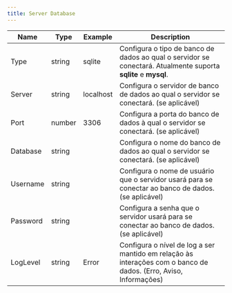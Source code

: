 ```yaml
---
title: Server Database
---
```



| Name     | Type   | Example   | Description                                                                                                      |
| -------- | ------ | --------- | ---------------------------------------------------------------------------------------------------------------- |
| Type     | string | sqlite    | Configura o tipo de banco de dados ao qual o servidor se conectará. Atualmente suporta **sqlite** e **mysql**.   |
| Server   | string | localhost | Configura o servidor de banco de dados ao qual o servidor se conectará. (se aplicável)                           |
| Port     | number | 3306      | Configura a porta do banco de dados à qual o servidor se conectará. (se aplicável)                               |
| Database | string |           | Configura o nome do banco de dados ao qual o servidor se conectará. (se aplicável)                               |
| Username | string |           | Configura o nome de usuário que o servidor usará para se conectar ao banco de dados. (se aplicável)              |
| Password | string |           | Configura a senha que o servidor usará para se conectar ao banco de dados. (se aplicável)                        |
| LogLevel | string | Error     | Configura o nível de log a ser mantido em relação às interações com o banco de dados. (Erro, Aviso, Informações) |
